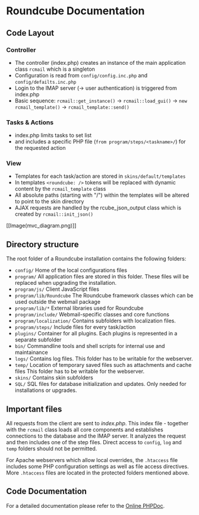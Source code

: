 <!-- Name: Dev_Docs -->
<!-- Version: 13 -->
<!-- Last-Modified: 2013/10/09 10:13:21 -->
<!-- Author: thomasb -->
# Roundcube Documentation

## Code Layout

### Controller
 * The controller (index.php) creates an instance of the main application class `rcmail` which is a singleton
 * Configuration is read from `config/config.inc.php` and `config/defailts.inc.php`
 * Login to the IMAP server (-> user authentication) is triggered from index.php
 * Basic sequence: `rcmail::get_instance()` -> `rcmail::load_gui()` -> `new rcmail_template()` -> `rcmail_template::send()`

### Tasks & Actions
 * index.php limits tasks to set list
 * and includes a specific PHP file (`from program/steps/<taskname>/`) for the requested action

### View
 * Templates for each task/action are stored in `skins/default/templates`
 * In templates `<roundcube: />` tokens will be replaced with dynamic content by the `rcmail_template` class
 * All absolute paths (starting with "/") within the templates will be altered to point to the skin directory
 * AJAX requests are handled by the rcube_json_output class which is created by `rcmail::init_json()`

[[Image(mvc_diagram.png)]]

## Directory structure

The root folder of a Roundcube installation contains the following folders:

* `config/`
   Home of the local configurations files
* `program/`
   All application files are stored in this folder.
   These files will be replaced when upgrading the installation.
* `program/js/`
   Client JavaScript files
* `program/lib/Roundcube`
   The Roundcube framework classes which can be used outside the webmail package
* `program/lib/*`
   External libraries used for Roundcube
* `program/include/`
   Webmail-specific classes and core functions
* `program/localization/`
   Contains subfolders with localization files.
* `program/steps/`
   Include files for every task/action
* `plugins/`
   Container for all plugins. Each plugins is represented in a separate subfolder
* `bin/`
   Commandline tools and shell scripts for internal use and maintainance
* `logs/`
   Contains log files. This folder has to be writable for the webserver.
* `temp/`
   Location of temporary saved files such as attachments and cache files
   This folder has to be writable for the webserver.
* `skins/`
   Contains skin subfolders
* `SQL/`
   SQL files for database initialization and updates. Only needed for installations or upgrades.


## Important files

All requests from the client are sent to _index.php_. This index file - together with the `rcmail` class loads all core components and establishes connections to the database and the IMAP server. It analyzes the request and then includes one of the step files. Direct access to `config`, `log` and `temp` folders should not be permitted.

For Apache webservers which allow local overrides, the `.htaccess` file includes some PHP configuration settings as well as file access directives. More `.htaccess` files are located in the protected folders mentioned above.


## Code Documentation

For a detailed documentation please refer to the [Online PHPDoc](http://docs.roundcube.net/doc/phpdoc/).
